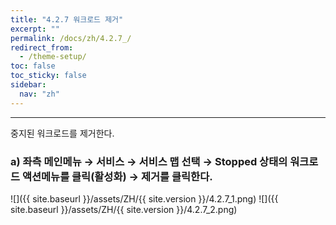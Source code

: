 ```yaml
---
title: "4.2.7 워크로드 제거"
excerpt: ""
permalink: /docs/zh/4.2.7_/
redirect_from:
  - /theme-setup/
toc: false
toc_sticky: false
sidebar:
  nav: "zh"
---
```


---
중지된 워크로드를 제거한다.

### a\) 좌측 메인메뉴 → 서비스 → 서비스 맵 선택 → Stopped 상태의 워크로드 액션메뉴를 클릭\(활성화\) → 제거를 클릭한다.
![]({{ site.baseurl }}/assets/ZH/{{ site.version }}/4.2.7_1.png)
![]({{ site.baseurl }}/assets/ZH/{{ site.version }}/4.2.7_2.png)
